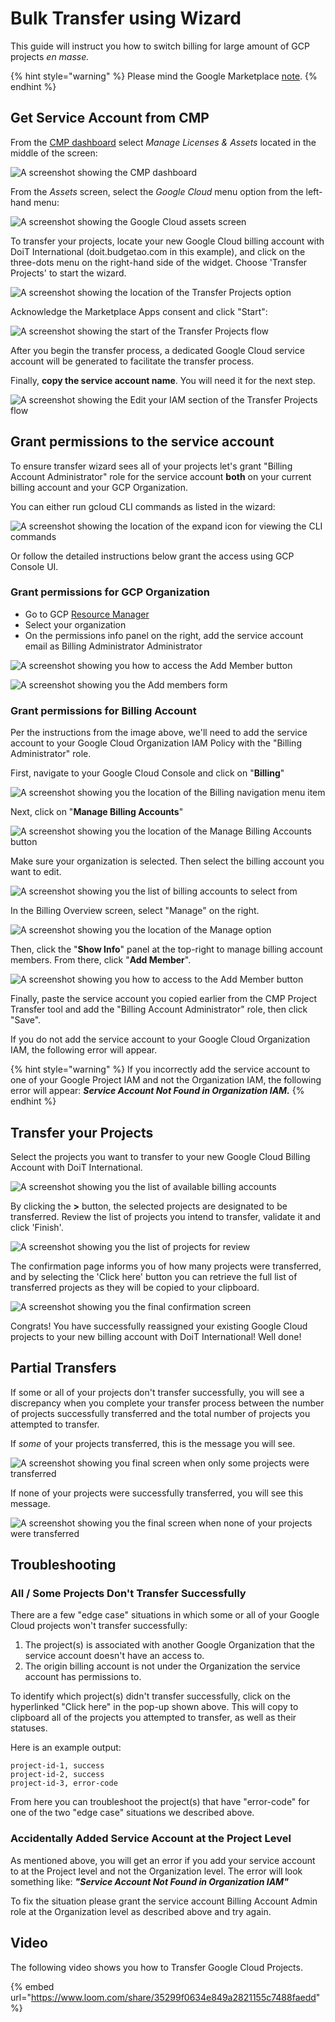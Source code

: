 # Bulk Transfer using Wizard

This guide will instruct you how to switch billing for large amount of GCP projects _en masse._

{% hint style="warning" %}
Please mind the Google Marketplace [note](./).
{% endhint %}

## Get Service Account from CMP

From the [CMP dashboard](https://app.doit-intl.com) select _Manage Licenses & Assets_ located in the middle of the screen:

![A screenshot showing the CMP dashboard](../../.gitbook/assets/cmp-dashboard.png)

From the _Assets_ screen, select the _Google Cloud_ menu option from the left-hand menu:

![A screenshot showing the _Google Cloud_ assets screen](../../.gitbook/assets/cmp-assets-google-cloud.png)

To transfer your projects, locate your new Google Cloud billing account with DoiT International (doit.budgetao.com in this example), and click on the three-dots menu on the right-hand side of the widget. Choose 'Transfer Projects' to start the wizard.

![A screenshot showing the location of the Transfer Projects option](../../.gitbook/assets/cmp-transfer-project-menu-item.png)

Acknowledge the Marketplace Apps consent and click "Start":

![A screenshot showing the start of the Transfer Projects flow](../../.gitbook/assets/cmp-transfer-gcp.png)

After you begin the transfer process, a dedicated Google Cloud service account will be generated to facilitate the transfer process.

Finally, **copy the service account name**. You will need it for the next step.

![A screenshot showing the Edit your IAM section of the Transfer Projects flow](../../.gitbook/assets/cmp-transfer-projects-3.png)

## Grant permissions to the service account

To ensure transfer wizard sees all of your projects let's grant "Billing Account Administrator" role for the service account **both** on your current billing account and your GCP Organization.

You can either run gcloud CLI commands as listed in the wizard:

![A screenshot showing the location of the expand icon for viewing the CLI commands](../../.gitbook/assets/cmp-cli-commands-expand-icon.png)

Or follow the detailed instructions below grant the access using GCP Console UI.

### Grant permissions for GCP Organization

- Go to GCP [Resource Manager](https://console.cloud.google.com/cloud-resource-manager)
- Select your organization
- On the permissions info panel on the right, add the service account email as Billing Administrator Administrator

![A screenshot showing you how to access the Add Member button](../../.gitbook/assets/gcp-add-member-button.png)

![A screenshot showing you the Add members form](../../.gitbook/assets/gcp-add-members-form.png)

### Grant permissions for Billing Account

Per the instructions from the image above, we'll need to add the service account to your Google Cloud Organization IAM Policy with the "Billing Administrator" role.

First, navigate to your Google Cloud Console and click on "**Billing**"

![A screenshot showing you the location of the Billing navigation menu item](../../.gitbook/assets/gcp-billing-menu-item.png)

Next, click on "**Manage Billing Accounts**"

![A screenshot showing you the location of the Manage Billing Accounts button](../../.gitbook/assets/gcp-manage-billing-accounts-button.png)

Make sure your organization is selected. Then select the billing account you want to edit.

![A screenshot showing you the list of billing accounts to select from](../../.gitbook/assets/gcp-billing-accounts-list.png)

In the Billing Overview screen, select "Manage" on the right.

![A screenshot showing you the location of the Manage option](../../.gitbook/assets/gcp-billing-account-card.png)

Then, click the "**Show Info**" panel at the top-right to manage billing account members. From there, click "**Add Member**".

![A screenshot showing you how to access to the Add Member button](../../.gitbook/assets/gcp-add-member-project-transfer.png)

Finally, paste the service account you copied earlier from the CMP Project Transfer tool and add the "Billing Account Administrator" role, then click "Save".

If you do not add the service account to your Google Cloud Organization IAM, the following error will appear.

{% hint style="warning" %}
If you incorrectly add the service account to one of your Google Project IAM and not the Organization IAM, the following error will appear: _**Service Account Not Found in Organization IAM.**_
{% endhint %}

## Transfer your Projects

Select the projects you want to transfer to your new Google Cloud Billing Account with DoiT International.

![A screenshot showing you the list of available billing accounts](../../.gitbook/assets/cmp-transfer-projects-6.png)

By clicking the **>** button, the selected projects are designated to be transferred. Review the list of projects you intend to transfer, validate it and click 'Finish'.

![A screenshot showing you the list of projects for review](../../.gitbook/assets/cmp-transfer-projects-7.png)

The confirmation page informs you of how many projects were transferred, and by selecting the 'Click here' button you can retrieve the full list of transferred projects as they will be copied to your clipboard.

![A screenshot showing you the final confirmation screen](../../.gitbook/assets/cmp-transfer-projects-8.png)

Congrats! You have successfully reassigned your existing Google Cloud projects to your new billing account with DoiT International! Well done!

## Partial Transfers

If some or all of your projects don't transfer successfully, you will see a discrepancy when you complete your transfer process between the number of projects successfully transferred and the total number of projects you attempted to transfer.

If _some_ of your projects transferred, this is the message you will see.

![A screenshot showing you final screen when only some projects were transferred](../../.gitbook/assets/cmp-transfer-wizard-partially-transferred.png)

If none of your projects were successfully transferred, you will see this message.

![A screenshot showing you the final screen when none of your projects were transferred](../../.gitbook/assets/cmp-transfer-wizard-transfer-failure.png)

## **Troubleshooting**

### All / Some Projects Don't Transfer Successfully

There are a few "edge case" situations in which some or all of your Google Cloud projects won't transfer successfully:

1. The project(s) is associated with another Google Organization that the service account doesn't have an access to.
2. The origin billing account is not under the Organization the service account has permissions to.

To identify which project(s) didn't transfer successfully, click on the hyperlinked "Click here" in the pop-up shown above. This will copy to clipboard all of the projects you attempted to transfer, as well as their statuses.

Here is an example output:

```
project-id-1, success
project-id-2, success
project-id-3, error-code
```

From here you can troubleshoot the project(s) that have "error-code" for one of the two "edge case" situations we described above.

### Accidentally Added Service Account at the Project Level

As mentioned above, you will get an error if you add your service account to at the Project level and not the Organization level. The error will look something like: _**"Service Account Not Found in Organization IAM"**_

To fix the situation please grant the service account Billing Account Admin role at the Organization level as described above and try again.

## Video

The following video shows you how to Transfer Google Cloud Projects.

{% embed url="https://www.loom.com/share/35299f0634e849a2821155c7488faedd" %}
